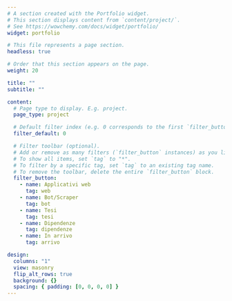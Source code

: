 ```yaml
---
# A section created with the Portfolio widget.
# This section displays content from `content/project/`.
# See https://wowchemy.com/docs/widget/portfolio/
widget: portfolio

# This file represents a page section.
headless: true

# Order that this section appears on the page.
weight: 20

title: ""
subtitle: ""

content:
  # Page type to display. E.g. project.
  page_type: project

  # Default filter index (e.g. 0 corresponds to the first `filter_button` instance below).
  filter_default: 0

  # Filter toolbar (optional).
  # Add or remove as many filters (`filter_button` instances) as you like.
  # To show all items, set `tag` to "*".
  # To filter by a specific tag, set `tag` to an existing tag name.
  # To remove the toolbar, delete the entire `filter_button` block.
  filter_button:
    - name: Applicativi web
      tag: web
    - name: Bot/Scraper
      tag: bot
    - name: Tesi
      tag: tesi
    - name: Dipendenze
      tag: dipendenze
    - name: In arrivo
      tag: arrivo

design:
  columns: "1"
  view: masonry
  flip_alt_rows: true
  background: {}
  spacing: { padding: [0, 0, 0, 0] }
---
```

